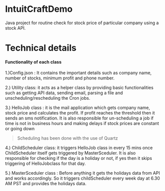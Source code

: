 # IntuitCraftDemo
Java project for routine check for stock price of particular company using a stock API.

# Technical details
#### Functionality of each class
1.)Config.json : It contains the important details such as company name, number of stocks, minimum profit and phone number.

2.) Utility class: it acts as a helper class by providing basic functionalities such as getting API data, sending email, parsing a file and unscheduling/rescheduling the Cron jobs.

3.) HelloJob class : it is the mail application which gets company name, stock price and calculates the profit. If profit reaches the threshold then it sends an sms notification.
It is also responsible for un-scheduling a job if time is not in business hours and making delays if stock prices are constant or going down

> Scheduling has been done with the use of Quartz

4.) ChildScheduler class: it triggers HelloJob class in every 15 mins once ChildScheduler itself gets triggered by MasterSceduler. It is also responsible for checking if the day is a holiday or not,
if yes then it skips triggering of HelloJobclass for that day.

5.) MasterSceduler class : Before anything it gets the holidays data from API and works accordingly. So it triggers childScheduler every week day at 6.30 AM PST  and provides the holidays data. 


